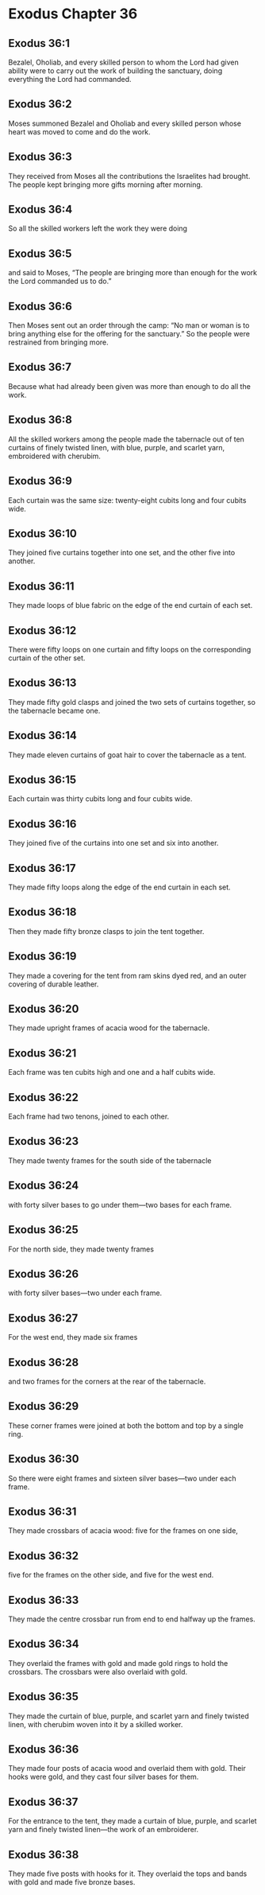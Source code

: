 # Exodus Chapter 36

## Exodus 36:1
Bezalel, Oholiab, and every skilled person to whom the Lord had given ability were to carry out the work of building the sanctuary, doing everything the Lord had commanded.

## Exodus 36:2
Moses summoned Bezalel and Oholiab and every skilled person whose heart was moved to come and do the work.

## Exodus 36:3
They received from Moses all the contributions the Israelites had brought. The people kept bringing more gifts morning after morning.

## Exodus 36:4
So all the skilled workers left the work they were doing

## Exodus 36:5
and said to Moses, “The people are bringing more than enough for the work the Lord commanded us to do.”

## Exodus 36:6
Then Moses sent out an order through the camp: “No man or woman is to bring anything else for the offering for the sanctuary.” So the people were restrained from bringing more.

## Exodus 36:7
Because what had already been given was more than enough to do all the work.

## Exodus 36:8
All the skilled workers among the people made the tabernacle out of ten curtains of finely twisted linen, with blue, purple, and scarlet yarn, embroidered with cherubim.

## Exodus 36:9
Each curtain was the same size: twenty-eight cubits long and four cubits wide.

## Exodus 36:10
They joined five curtains together into one set, and the other five into another.

## Exodus 36:11
They made loops of blue fabric on the edge of the end curtain of each set.

## Exodus 36:12
There were fifty loops on one curtain and fifty loops on the corresponding curtain of the other set.

## Exodus 36:13
They made fifty gold clasps and joined the two sets of curtains together, so the tabernacle became one.

## Exodus 36:14
They made eleven curtains of goat hair to cover the tabernacle as a tent.

## Exodus 36:15
Each curtain was thirty cubits long and four cubits wide.

## Exodus 36:16
They joined five of the curtains into one set and six into another.

## Exodus 36:17
They made fifty loops along the edge of the end curtain in each set.

## Exodus 36:18
Then they made fifty bronze clasps to join the tent together.

## Exodus 36:19
They made a covering for the tent from ram skins dyed red, and an outer covering of durable leather.

## Exodus 36:20
They made upright frames of acacia wood for the tabernacle.

## Exodus 36:21
Each frame was ten cubits high and one and a half cubits wide.

## Exodus 36:22
Each frame had two tenons, joined to each other.

## Exodus 36:23
They made twenty frames for the south side of the tabernacle

## Exodus 36:24
with forty silver bases to go under them—two bases for each frame.

## Exodus 36:25
For the north side, they made twenty frames

## Exodus 36:26
with forty silver bases—two under each frame.

## Exodus 36:27
For the west end, they made six frames

## Exodus 36:28
and two frames for the corners at the rear of the tabernacle.

## Exodus 36:29
These corner frames were joined at both the bottom and top by a single ring.

## Exodus 36:30
So there were eight frames and sixteen silver bases—two under each frame.

## Exodus 36:31
They made crossbars of acacia wood: five for the frames on one side,

## Exodus 36:32
five for the frames on the other side, and five for the west end.

## Exodus 36:33
They made the centre crossbar run from end to end halfway up the frames.

## Exodus 36:34
They overlaid the frames with gold and made gold rings to hold the crossbars. The crossbars were also overlaid with gold.

## Exodus 36:35
They made the curtain of blue, purple, and scarlet yarn and finely twisted linen, with cherubim woven into it by a skilled worker.

## Exodus 36:36
They made four posts of acacia wood and overlaid them with gold. Their hooks were gold, and they cast four silver bases for them.

## Exodus 36:37
For the entrance to the tent, they made a curtain of blue, purple, and scarlet yarn and finely twisted linen—the work of an embroiderer.

## Exodus 36:38
They made five posts with hooks for it. They overlaid the tops and bands with gold and made five bronze bases.

